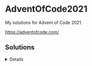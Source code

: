# AdventOfCode2021
My solutions for Advent of Code 2021. 

https://adventofcode.com/

## Solutions
<details>
  
  ## Day 1
  
  - Part 1 = 1529

  - Part 2 = 1567

  ## Day 2
  - Part 1 = 1648020

  - Part 2 = 1759818555

  ## Day 3
  - Part 1 = 3374136

  - Part 2 = 4432698
</details>
